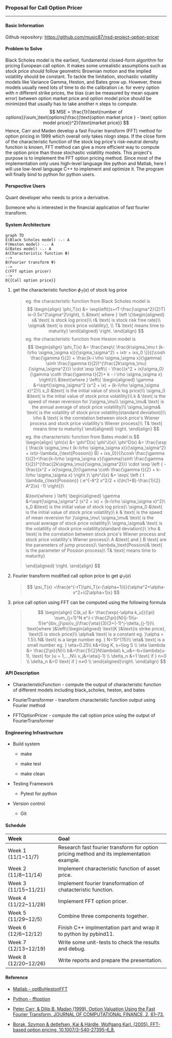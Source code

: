 ### Proposal for Call Option Pricer ###

---

#### Basic Information ####

Github repository: https://github.com/music87/nsd-project-option-pricer

#### Problem to Solve ####

Black Scholes model is the earliest, fundamental closed-form algorithm for pricing European call option. It makes some unrealistic assumptions such as stock price should follow geometric Brownian motion and the implied volatility should be constant. To tackle the limitation, stochastic volatility models like Variance Gamma, Heston, and Bates grow up. However, these models usually need lots of time to do the calibration i.e. for every option with n different strike prices, the bias (can be measured by mean square error) between option market price and option model price should be minimized that usually has to take another n steps to compute. 
$$
MSE = \frac{1}{\text{number of options}}\sum_\text{options}\frac{(\text{option market price } - \text{ option model price})^2}{\text{market price}}
$$
Hence, Carr and Maden develop a fast Fourier transform (FFT) method for option pricing in 1999 which overall only takes nlog⁡n steps. If the close form of the characteristic function of the stock log price's risk-neutral density function is known, FFT method can give a more efficient way to compute the option price than those stochastic volatility models. This project's purpose is to implement the FFT option pricing method. Since most of the implementation only uses high-level language like python and Matlab, here I will use low-level language C++ to implement and optimize it. The program will finally bind to python for python users.

#### Perspective Users ####

Quant developer who needs to price a derivative.

Someone who is interested in the financial application of fast fourier transform.

#### System Architecture ####

``` mermaid
graph TD
E(Black Scholes model) -.- A
F(Heston model) -.- A
G(Bates model) -.- A
A(Characteristic function Φ)
--> 
B(Fourier transform Ψ)
-->
C(FFT option pricer)
--> 
D{{Call option price}}
```



1. get the characteristic function $\phi_T(x)$ of stock log price

   > eg. the characteristic function from Black Scholes model is 
   > $$
   > \begin{align}
   > \phi_T(x) &= \exp\left((s+rT-\frac{\sigma^2}{2}T) ix-0.5x^2\sigma^2\right), \\
   > &\text{ where }  \left \{\begin{aligned}
   > s& \text{ is stock log price}\\
   > r& \text{ is stock risk free rate}\\
   > \sigma& \text{ is stock price volatility}, \\
   > T& \text{ means time to maturity}
   > \end{aligned} \right.
   > \end{align}
   > $$
   > eg. the characteristic function from Heston model is
   > $$
   > \begin{align}
   > \phi_T(x) &= \frac{\exp\{ \frac{k\sigma_\mu t (k-i\rho \sigma_\sigma x)}{\sigma_\sigma^2} + ixtr + ixs_0 \}}{(\cosh \frac{\gamma t}{2} + \frac{k-i \rho \sigma_\sigma x}{\gamma} \sinh \frac{\gamma t}{2})^{\frac{2k\sigma_\mu}{\sigma_\sigma^2}}} \cdot 
   > \exp \left\{ - \frac{(x^2 + ix)\sigma_0}{\gamma \coth \frac{\gamma t}{2}+ k - i \rho \sigma_\sigma x}  \right\}\\
   > &\text{where }  \left\{ \begin{aligned}
   > \gamma &=\sqrt{\sigma_\sigma^2 (x^2 + ix) + (k-i\rho \sigma_\sigma x)^2}\\
   > s_0 &\text{ is the initial value of stock log price}\\
   > \sigma_0 &\text{ is the initial value of stock price volatility}\\
   > k & \text{ is the speed of mean reversion for }\sigma_\mu\\
   > \sigma_\mu& \text{ is the annual average of stock price volatility}\\
   > \sigma_\sigma& \text{ is the volatility of stock price volatility(standard deviation)}\\
   > \rho & \text{ is the correlation between stock price's Wiener process and stock price volatility's Wiener process}\\
   > T& \text{ means time to maturity}
   > \end{aligned} \right.
   > \end{align}
   > $$
   > eg. the characteristic function from Bates model is
   > $$
   > \begin{align}
   > \phi(x) &= \phi^D(x) \phi^J(x)\\
   > \phi^D(x) &= \frac{\exp \{ \frac{k \sigma_\mu t (k-i\rho \sigma_\sigma x)}{\sigma_\sigma^2} + ixt(r-\lambda_{\text{Possion}} B) + ixs_0\}}{(\cosh \frac{\gamma t}{2}+\frac{k-i\rho \sigma_\sigma x}{\gamma}\sinh \frac{\gamma t}{2})^{\frac{2k\sigma_\mu}{\sigma_\sigma^2}}}
   > \cdot \exp \left \{  - \frac{(x^2 + ix)\sigma_0}{\gamma \coth \frac{\gamma t}{2} + k-i\rho \sigma_\sigma x} \right \}\\
   > \phi^J(x) &= \exp{ \left \{  t \lambda_{\text{Possion}} ( e^{-A^2 x^2/2 + i(\ln(1+B)-\frac{1}{2} A^2)x} -1)  \right\}}\\
   > 
   > &\text{where }  \left\{ \begin{aligned}
   > \gamma &=\sqrt{\sigma_\sigma^2 (x^2 + ix) + (k-i\rho \sigma_\sigma x)^2}\\
   > s_0 &\text{ is the initial value of stock log price}\\
   > \sigma_0 &\text{ is the initial value of stock price volatility}\\
   > k & \text{ is the speed of mean reversion for }\sigma_\mu\\
   > \sigma_\mu& \text{ is the annual average of stock price volatility}\\
   > \sigma_\sigma& \text{ is the volatility of stock price volatility(standard deviation)}\\
   > \rho & \text{ is the correlation between stock price's Wiener process and stock price volatility's Wiener process}\\
   > A &\text{ and } B \text{ are the parameters of jump process}\\
   > \lambda_\text{Possion}& \text{ is the parameter of Possion process}\\
   > T& \text{ means time to maturity}
   > 
   > \end{aligned} \right.
   > \end{align}
   > $$

2. Fourier transform modified call option price to get $\psi_T(x)$

   > $$
   > \psi_T(x) =\frac{e^{-rT}\phi_T(x-(\alpha+1)i)}{\alpha^2+\alpha-x^2+i(2\alpha+1)x}
   > $$

3. price call option using FFT can be computed using the following formula

   > $$
   > \begin{align}
   > C(k_u) &= \frac{\exp(-\alpha k_u)}{\pi} \sum_{j=1}^N e^{-i \frac{2\pi}{N}(j-1)(u-1)}e^{ibv_j}\psi(v_j)\frac{\eta}{3}(3+(-1)^j-\delta_{j-1})\\
   > \text{where }&\left\{\begin{aligned}
   > \text{K }&\text{is strike price}, \text{S is stock price}\\
   > \alpha& \text{ is a constant eg. }\alpha = 1.5\\
   > N& \text{ is a large number eg. } N=10^{15}\\
   > \eta& \text{ is a small number eg. } \eta=0.25\\
   > k&=\log K, s=\log S \\
   > \eta \lambda &= \frac{2\pi}{N}\\
   > b&=\frac{1}{2}N\lambda\\
   > k_u&=-b+\lambda(u-1), \text{ for }u = 1,...,N\\
   > v_j&=\eta(j-1) \\
   > \delta_n &=1 \text{ if } n=0 \\
   > \delta_n &=0 \text{ if } n≠0 \\
   > \end{aligned}\right.
   > \end{align}
   > $$

   

#### API Description ####

+ CharacteristicFunction - compute the output of characteristic function of different models including black_scholes, heston, and bates

+ FourierTransformer - transform characteristic function output using Fourier method

+ FFTOptionPricer - compute the call option price using the output of FourierTransformer

#### Engineering Infrastructure ####

+ Build system

  + make

  + make test

  + make clean

+ Testing Framework
  + Pytest for python

+ Version control
  + Git

#### Schedule ####

| Week                 | Goal                                                         |
| :------------------- | :----------------------------------------------------------- |
| Week 1 (11/1~11/7)   | Research fast fourier transform for option pricing method and its implementation example. |
| Week 2 (11/8~11/14)  | Implement characteristic function of asset price.            |
| Week 3 (11/15~11/21) | Implement fourier transformation of chatacteristic function. |
| Week 4 (11/22~11/28) | Implement FFT option pricer.                                 |
| Week 5 (11/29~12/5)  | Combine three components together.                           |
| Week 6 (12/6~12/12)  | Finish C++ implmentation part and wrap it to python by pybind11. |
| Week 7 (12/13~12/19) | Write some unit-tests to check the results and debug.        |
| Week 8 (12/20~12/26) | Write reports and prepare the presentation.                  |

#### Reference ####

+ [Matlab - optByHestonFFT](https://www.mathworks.com/help/fininst/optbyhestonfft.html#d123e191771)

+ [Python - fftoption](https://github.com/arraystream/fftoptionlib)

+ [Peter Carr, & Dilip B. Madan (1999). Option Valuation Using the Fast Fourier Transform. JOURNAL OF COMPUTATIONAL FINANCE, 2, 61–73.](https://engineering.nyu.edu/sites/default/files/2018-08/CarrMadan2_0.pdf) 

+ [Borak, Szymon & detlefsen, Kai & Härdle, Wolfgang Karl. (2005). FFT-based option pricing. 10.1007/3-540-27395-6_8.](https://www.econstor.eu/bitstream/10419/25030/1/496002368.PDF)

